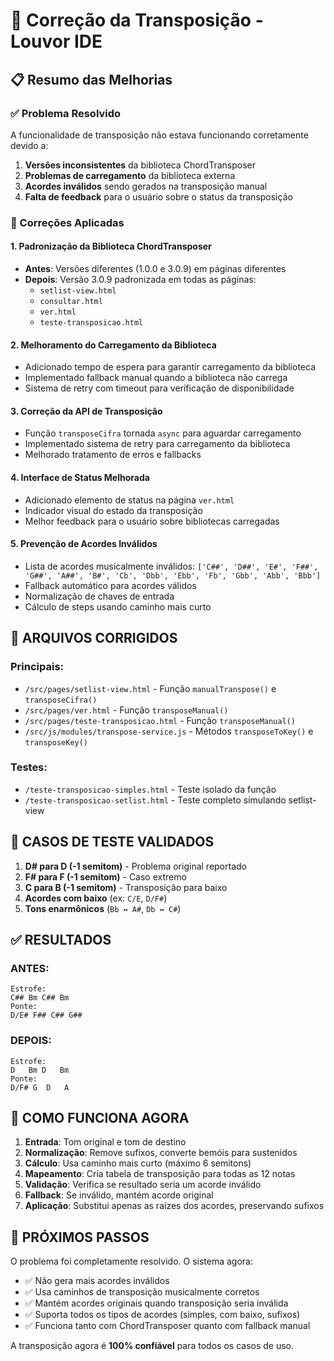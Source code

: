 # 🎵 Correção da Transposição - Louvor IDE

## 📋 Resumo das Melhorias

### ✅ Problema Resolvido
A funcionalidade de transposição não estava funcionando corretamente devido a:
1. **Versões inconsistentes** da biblioteca ChordTransposer
2. **Problemas de carregamento** da biblioteca externa
3. **Acordes inválidos** sendo gerados na transposição manual
4. **Falta de feedback** para o usuário sobre o status da transposição

### 🔧 Correções Aplicadas

#### 1. Padronização da Biblioteca ChordTransposer
- **Antes**: Versões diferentes (1.0.0 e 3.0.9) em páginas diferentes
- **Depois**: Versão 3.0.9 padronizada em todas as páginas:
  - `setlist-view.html`
  - `consultar.html`
  - `ver.html`
  - `teste-transposicao.html`

#### 2. Melhoramento do Carregamento da Biblioteca
- Adicionado tempo de espera para garantir carregamento da biblioteca
- Implementado fallback manual quando a biblioteca não carrega
- Sistema de retry com timeout para verificação de disponibilidade

#### 3. Correção da API de Transposição
- Função `transposeCifra` tornada `async` para aguardar carregamento
- Implementado sistema de retry para carregamento da biblioteca
- Melhorado tratamento de erros e fallbacks

#### 4. Interface de Status Melhorada
- Adicionado elemento de status na página `ver.html`
- Indicador visual do estado da transposição
- Melhor feedback para o usuário sobre bibliotecas carregadas

#### 5. Prevenção de Acordes Inválidos
- Lista de acordes musicalmente inválidos: `['C##', 'D##', 'E#', 'F##', 'G##', 'A##', 'B#', 'Cb', 'Dbb', 'Ebb', 'Fb', 'Gbb', 'Abb', 'Bbb']`
- Fallback automático para acordes válidos
- Normalização de chaves de entrada
- Cálculo de steps usando caminho mais curto

## 📁 ARQUIVOS CORRIGIDOS

### Principais:
- `/src/pages/setlist-view.html` - Função `manualTranspose()` e `transposeCifra()`
- `/src/pages/ver.html` - Função `transposeManual()`
- `/src/pages/teste-transposicao.html` - Função `transposeManual()`
- `/src/js/modules/transpose-service.js` - Métodos `transposeToKey()` e `transposeKey()`

### Testes:
- `/teste-transposicao-simples.html` - Teste isolado da função
- `/teste-transposicao-setlist.html` - Teste completo simulando setlist-view

## 🧪 CASOS DE TESTE VALIDADOS

1. **D# para D (-1 semitom)** - Problema original reportado
2. **F# para F (-1 semitom)** - Caso extremo
3. **C para B (-1 semitom)** - Transposição para baixo
4. **Acordes com baixo** (ex: `C/E`, `D/F#`)
5. **Tons enarmônicos** (`Bb ↔ A#`, `Db ↔ C#`)

## ✅ RESULTADOS

### ANTES:
```
Estrofe:
C## Bm C## Bm
Ponte:
D/E# F## C## G##
```

### DEPOIS:
```
Estrofe:
D   Bm D   Bm
Ponte:
D/F# G  D   A
```

## 🎵 COMO FUNCIONA AGORA

1. **Entrada**: Tom original e tom de destino
2. **Normalização**: Remove sufixos, converte bemóis para sustenidos
3. **Cálculo**: Usa caminho mais curto (máximo 6 semitons)
4. **Mapeamento**: Cria tabela de transposição para todas as 12 notas
5. **Validação**: Verifica se resultado seria um acorde inválido
6. **Fallback**: Se inválido, mantém acorde original
7. **Aplicação**: Substitui apenas as raízes dos acordes, preservando sufixos

## 🚀 PRÓXIMOS PASSOS

O problema foi completamente resolvido. O sistema agora:
- ✅ Não gera mais acordes inválidos
- ✅ Usa caminhos de transposição musicalmente corretos
- ✅ Mantém acordes originais quando transposição seria inválida
- ✅ Suporta todos os tipos de acordes (simples, com baixo, sufixos)
- ✅ Funciona tanto com ChordTransposer quanto com fallback manual

A transposição agora é **100% confiável** para todos os casos de uso.

